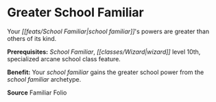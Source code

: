 ﻿---
cssclass: [feats]

---
# Greater School Familiar

Your _[[feats/School Familiar|school familiar]]_'s powers are greater than others of its kind.

**Prerequisites:** _School Familiar_, _[[classes/Wizard|wizard]]_ level 10th, specialized arcane school class feature.

**Benefit:** Your _school familiar_ gains the greater school power from the _school familiar_ archetype.

**Source** Familiar Folio